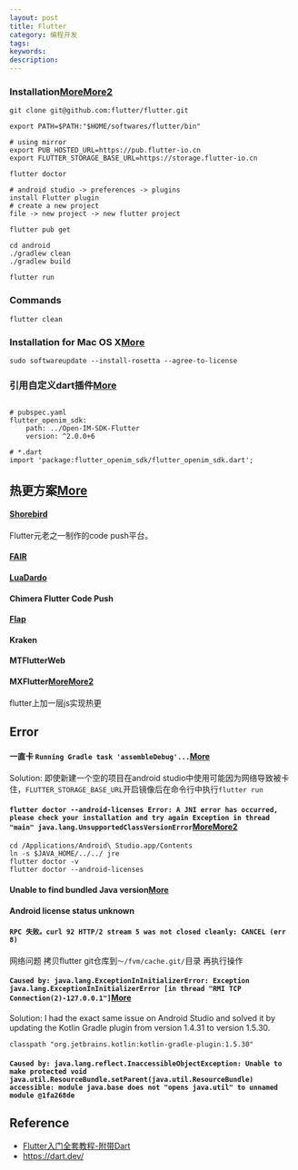```yaml
---
layout: post
title: Flutter
category: 编程开发
tags: 
keywords: 
description: 
---
```



### Installation[More](https://jingyan.baidu.com/article/e75aca855a0403552edac6e2.html)[More2](https://docs.flutter.dev/get-started/install/help#android-setup)


```
git clone git@github.com:flutter/flutter.git

export PATH=$PATH:"$HOME/softwares/flutter/bin"

# using mirror
export PUB_HOSTED_URL=https://pub.flutter-io.cn
export FLUTTER_STORAGE_BASE_URL=https://storage.flutter-io.cn

flutter doctor

# android studio -> preferences -> plugins
install Flutter plugin
# create a new project
file -> new project -> new flutter project

flutter pub get

cd android
./gradlew clean
./gradlew build

flutter run
```

### Commands

```
flutter clean
```

### Installation for Mac OS X[More](https://docs.flutter.dev/get-started/install/macos/mobile-android#configure-android-development)

```
sudo softwareupdate --install-rosetta --agree-to-license
```

### 引用自定义dart插件[More](https://blog.csdn.net/qq_38507328/article/details/106404135)

```

# pubspec.yaml
flutter_openim_sdk:
	path: ../Open-IM-SDK-Flutter
	version: ^2.0.0+6

# *.dart
import 'package:flutter_openim_sdk/flutter_openim_sdk.dart';

```

## 热更方案[More](https://github.com/shaoting0730/Flutter_learn_demo/blob/master/%E5%85%B3%E4%BA%8E%E7%83%AD%E6%9B%B4%E6%96%B0.md)

#### [Shorebird](https://shorebird.dev/)

Flutter元老之一制作的code push平台。

#### [FAIR](https://fair.58.com/)

#### [LuaDardo](https://github.com/arcticfox1919/LuaDardo)

#### Chimera Flutter Code Push
#### [Flap](https://mp.weixin.qq.com/s/wjEvtvexYytzSy5RwqGQyw)
#### Kraken
#### MTFlutterWeb
#### MXFlutter[More](https://github.com/tencent/mxflutter)[More2](https://juejin.cn/post/6844903874180939789)

flutter上加一层js实现热更

## Error

#### 一直卡 `Running Gradle task 'assembleDebug'...`[More](https://blog.csdn.net/qq_43596067/article/details/107710915?spm=1001.2101.3001.6661.1&utm_medium=distribute.pc_relevant_t0.none-task-blog-2%7Edefault%7ECTRLIST%7Edefault-1.pc_relevant_default&depth_1-utm_source=distribute.pc_relevant_t0.none-task-blog-2%7Edefault%7ECTRLIST%7Edefault-1.pc_relevant_default&utm_relevant_index=1)


Solution:
即使新建一个空的项目在android studio中使用可能因为网络导致被卡住，`FLUTTER_STORAGE_BASE_URL`开启镜像后在命令行中执行`flutter run`

#### `flutter doctor --android-licenses Error: A JNI error has occurred, please check your installation and try again Exception in thread "main" java.lang.UnsupportedClassVersionError`[More](https://stackoverflow.com/questions/75328050/flutter-doctor-android-licenses-not-working-due-to-java-lang-unsupportedclassv)[More2](https://stackoverflow.com/questions/51281702/unable-to-find-bundled-java-version-on-flutter/68575967#68575967)

```
cd /Applications/Android\ Studio.app/Contents
ln -s $JAVA_HOME/../../ jre
flutter doctor -v
flutter doctor --android-licenses
```

#### Unable to find bundled Java version[More](https://stackoverflow.com/questions/51281702/unable-to-find-bundled-java-version-on-flutter/68575967#68575967)

#### Android license status unknown[]()

#### `RPC 失败。curl 92 HTTP/2 stream 5 was not closed cleanly: CANCEL (err 8)`

网络问题 拷贝flutter git仓库到`～/fvm/cache.git/`目录 再执行操作

#### `Caused by: java.lang.ExceptionInInitializerError: Exception java.lang.ExceptionInInitializerError [in thread "RMI TCP Connection(2)-127.0.0.1"]`[More](https://stackoverflow.com/questions/66945802/installing-kotlin-jupyter-e-java-lang-noclassdeffounderror-could-not-initiali)

Solution:
I had the exact same issue on Android Studio and solved it by updating the Kotlin Gradle plugin from version 1.4.31 to version 1.5.30.

```
classpath "org.jetbrains.kotlin:kotlin-gradle-plugin:1.5.30"
```

#### `Caused by: java.lang.reflect.InaccessibleObjectException: Unable to make protected void java.util.ResourceBundle.setParent(java.util.ResourceBundle) accessible: module java.base does not "opens java.util" to unnamed module @1fa268de`


## Reference

* [Flutter入门全套教程-附带Dart](https://www.youtube.com/playlist?list=PLjrCqwdSwe7InX9AHY_vEVFM6jyiJv5dK)
* <https://dart.dev/>
